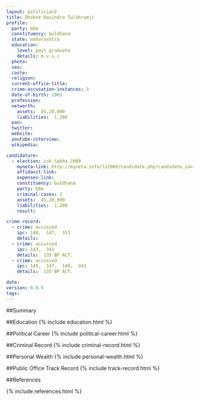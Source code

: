 ```yaml
---
layout: politician2
title: Dhokne Ravindra Tulshramji
profile: 
  party: bbm
  constituency: buldhana
  state: maharashtra
  education: 
    level: post graduate
    details: m.v.s.c
  photo: 
  sex: 
  caste: 
  religion: 
  current-office-title: 
  crime-accusation-instances: 3
  date-of-birth: 1965
  profession: 
  networth: 
    assets:  45,20,000
    liabilities:  1,200
  pan: 
  twitter: 
  website: 
  youtube-interview: 
  wikipedia: 

candidature: 
  - election: Lok Sabha 2009
    myneta-link: http://myneta.info/ls2009/candidate.php?candidate_id=1413
    affidavit-link: 
    expenses-link: 
    constituency: buldhana 
    party: bbm
    criminal-cases: 3
    assets:  45,20,000
    liabilities:  1,200
    result:  

crime-record: 
  - crime: accussed
    ipc: 148,  147,  353
    details:    
  - crime: accussed
    ipc: 143,  341
    details:  135 BP ACT.  
  - crime: accussed
    ipc: 149,  147,  148,  343
    details:  135 BP ACT.  

date: 
version: 0.0.5
tags: 
---
```

##Summary


##Education
{% include education.html %}


##Political Career
{% include political-career.html %}


##Criminal Record
{% include criminal-record.html %}


##Personal Wealth
{% include personal-wealth.html %}


##Public Office Track Record
{% include track-record.html %}


##References


{% include references.html %}